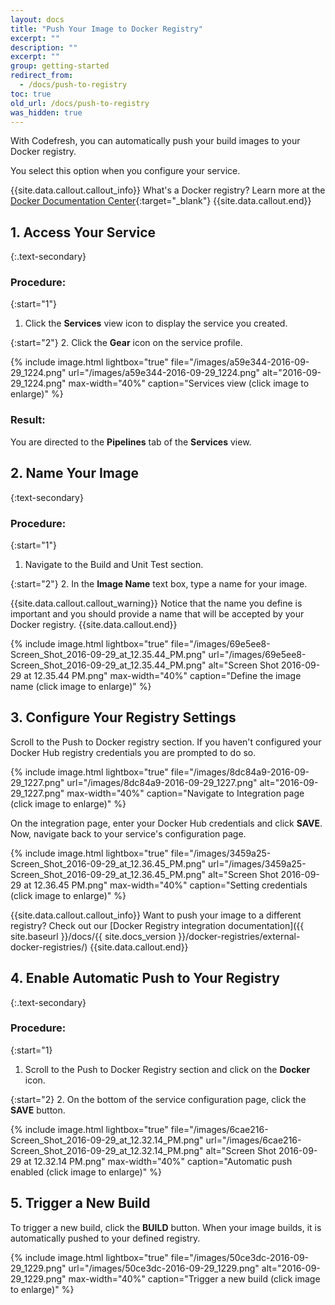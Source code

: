 ```yaml
---
layout: docs
title: "Push Your Image to Docker Registry"
excerpt: ""
description: ""
excerpt: ""
group: getting-started
redirect_from:
  - /docs/push-to-registry
toc: true
old_url: /docs/push-to-registry
was_hidden: true
---
```

With Codefresh, you can automatically push your build images to your Docker registry.

You select this option when you configure your service.

{{site.data.callout.callout_info}}
What's a Docker registry? Learn more at the [Docker Documentation Center](https://docs.docker.com/registry/){:target="_blank"} 
{{site.data.callout.end}}

## 1. Access Your Service

{:.text-secondary}
### **Procedure**:

{:start="1"}
1. Click the **Services** view icon to display the service you created.
 
{:start="2"}
2. Click the **Gear** icon on the service profile.

{% include image.html 
lightbox="true" 
file="/images/a59e344-2016-09-29_1224.png" 
url="/images/a59e344-2016-09-29_1224.png"
alt="2016-09-29_1224.png"
max-width="40%"
caption="Services view (click image to enlarge)" 
%}

### **Result**:
You are directed to the **Pipelines** tab of the **Services** view.

## 2. Name Your Image

{:text-secondary}
### **Procedure**:

{:start="1"}
1. Navigate to the Build and Unit Test section.

{:start="2"}
2. In the **Image Name** text box, type a name for your image.

{{site.data.callout.callout_warning}}
Notice that the name you define is important and you should provide a name that will be accepted by your Docker registry. 
{{site.data.callout.end}}

{% include image.html 
lightbox="true" 
file="/images/69e5ee8-Screen_Shot_2016-09-29_at_12.35.44_PM.png" 
url="/images/69e5ee8-Screen_Shot_2016-09-29_at_12.35.44_PM.png"
alt="Screen Shot 2016-09-29 at 12.35.44 PM.png"
max-width="40%"
caption="Define the image name (click image to enlarge)" 
%}

## 3. Configure Your Registry Settings
Scroll to the Push to Docker registry section.
If you haven't configured your Docker Hub registry credentials you are prompted to do so.

{% include image.html 
lightbox="true" 
file="/images/8dc84a9-2016-09-29_1227.png" 
url="/images/8dc84a9-2016-09-29_1227.png"
alt="2016-09-29_1227.png"
max-width="40%"
caption="Navigate to Integration page (click image to enlarge)" 
%}

On the integration page, enter your Docker Hub credentials and click **SAVE**.
Now, navigate back to your service's configuration page.

{% include image.html 
lightbox="true" 
file="/images/3459a25-Screen_Shot_2016-09-29_at_12.36.45_PM.png" 
url="/images/3459a25-Screen_Shot_2016-09-29_at_12.36.45_PM.png"
alt="Screen Shot 2016-09-29 at 12.36.45 PM.png"
max-width="40%"
caption="Setting credentials (click image to enlarge)" 
%}

{{site.data.callout.callout_info}}
Want to push your image to a different registry? Check out our [Docker Registry integration documentation]({{ site.baseurl }}/docs/{{ site.docs_version }}/docker-registries/external-docker-registries/) 
{{site.data.callout.end}}

## 4. Enable Automatic Push to Your Registry

{:.text-secondary}
### **Procedure**:

{:start="1}
1. Scroll to the Push to Docker Registry section and click on the **Docker** icon.

{:start="2}
2. On the bottom of the service configuration page, click the **SAVE** button.

{% include image.html 
lightbox="true" 
file="/images/6cae216-Screen_Shot_2016-09-29_at_12.32.14_PM.png" 
url="/images/6cae216-Screen_Shot_2016-09-29_at_12.32.14_PM.png"
alt="Screen Shot 2016-09-29 at 12.32.14 PM.png"
max-width="40%"
caption="Automatic push enabled (click image to enlarge)" 
%}

## 5. Trigger a New Build
To trigger a new build, click the **BUILD** button.
When your image builds, it is automatically pushed to your defined registry.

{% include image.html 
lightbox="true" 
file="/images/50ce3dc-2016-09-29_1229.png" 
url="/images/50ce3dc-2016-09-29_1229.png"
alt="2016-09-29_1229.png"
max-width="40%"
caption="Trigger a new build (click image to enlarge)" 
%}
